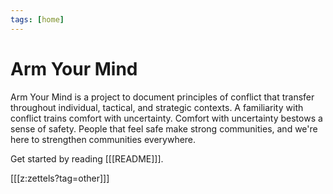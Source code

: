 ```yaml
---
tags: [home]
---
```


# Arm Your Mind

Arm Your Mind is a project to document principles of conflict that transfer throughout individual, tactical, and strategic contexts. A familiarity with conflict trains comfort with uncertainty. Comfort with uncertainty bestows a sense of safety. People that feel safe make strong communities, and we're here to strengthen communities everywhere.

Get started by reading [[[README]]].

[[[z:zettels?tag=other]]]
